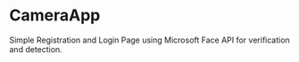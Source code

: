 # CameraApp

Simple Registration and Login Page using Microsoft Face API for verification and detection.
